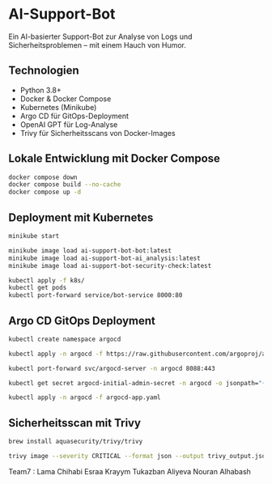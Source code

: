 # AI-Support-Bot

Ein AI-basierter Support-Bot zur Analyse von Logs und Sicherheitsproblemen – mit einem Hauch von Humor.

## Technologien

- Python 3.8+
- Docker & Docker Compose
- Kubernetes (Minikube)
- Argo CD für GitOps-Deployment
- OpenAI GPT für Log-Analyse
- Trivy für Sicherheitsscans von Docker-Images

## Lokale Entwicklung mit Docker Compose

```bash
docker compose down 
docker compose build --no-cache  
docker compose up -d 
```

## Deployment mit Kubernetes

```bash
minikube start

minikube image load ai-support-bot-bot:latest
minikube image load ai-support-bot-ai_analysis:latest
minikube image load ai-support-bot-security-check:latest

kubectl apply -f k8s/
kubectl get pods
kubectl port-forward service/bot-service 8000:80
```

## Argo CD GitOps Deployment

```bash
kubectl create namespace argocd

kubectl apply -n argocd -f https://raw.githubusercontent.com/argoproj/argo-cd/stable/manifests/install.yaml

kubectl port-forward svc/argocd-server -n argocd 8088:443

kubectl get secret argocd-initial-admin-secret -n argocd -o jsonpath="{.data.password}" | base64 -d

kubectl apply -n argocd -f argocd-app.yaml
```

## Sicherheitsscan mit Trivy

```bash
brew install aquasecurity/trivy/trivy

trivy image --severity CRITICAL --format json --output trivy_output.json ai-support-bot-bot:latest
```
Team7 :
Lama Chihabi
Esraa Krayym
Tukazban Aliyeva
Nouran Alhabash

